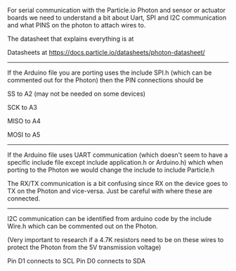 For serial communication with the Particle.io Photon and sensor or actuator boards we need to understand a bit about Uart, SPI and I2C communication and what PINS on the photon to attach wires to.


The datasheet that explains everything is at 

Datasheets at https://docs.particle.io/datasheets/photon-datasheet/ 

-------------------------------

If the Arduino file you are porting uses the include SPI.h (which can be commented out for the Photon) then the PIN connections should be

SS to A2 (may not be needed on some devices)

SCK to A3

MISO to A4

MOSI to A5

----------------------------


If the Arduino file uses UART communication (which doesn't seem to have a specific include file except include application.h or Arduino.h) which when porting to the Photon we would change the include to include Particle.h 

The RX/TX communication is a bit confusing since RX on the device goes to TX on the Photon and vice-versa. Just be careful with where these are connected.

---------------------



I2C communication can be identified from arduino code by the  include Wire.h which can be commented out on the Photon.

(Very important to research if a  4.7K resistors need to be on these wires to protect the Photon from the 5V transmission voltage)

Pin D1 connects to SCL
Pin D0 connects to SDA
